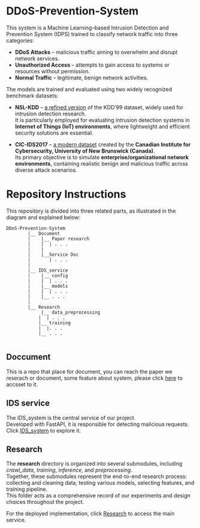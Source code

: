 # DDoS-Prevention-System
This system is a Machine Learning–based Intrusion Detection and Prevention System (IDPS) trained to classify network traffic into three categories:
- **DDoS Attacks** – malicious traffic aiming to overwhelm and disrupt network services.  
- **Unauthorized Access** – attempts to gain access to systems or resources without permission.  
- **Normal Traffic** – legitimate, benign network activities.  

The models are trained and evaluated using two widely recognized benchmark datasets:  
- **NSL-KDD** – [a refined version](https://www.unb.ca/cic/datasets/nsl.html) of the KDD’99 dataset, widely used for intrusion detection research.  
  It is particularly employed for evaluating intrusion detection systems in **Internet of Things (IoT) environments**, where lightweight and efficient security solutions are essential.  

- **CIC-IDS2017** – [a modern dataset](https://www.unb.ca/cic/datasets/ids-2017.html) created by the **Canadian Institute for Cybersecurity, University of New Brunswick (Canada)**.  
  Its primary objective is to simulate **enterprise/organizational network environments**, containing realistic benign and malicious traffic across diverse attack scenarios.

# Repository Instructions

This repository is divided into three related parts, as illustrated in the diagram and explained below:
```
DDoS-Prevention-System
        |__ Document
        |    |__ Paper research
        |    |  | . . . 
        |    |
        |    |__Service Doc
        |       | . . .
        |
        |__ IDS_service    
        |    |__ config
        |    |  | . . .
        |    |__ models
        |    |  | . . .
        |    |__ . . .
        |    
        |__ Research     
             |__ data_preprocessing
            |  | . . .
            |__ training
            |  |. . .
            |__ . . .
        
```
## Doccument
This is a repo that place for document, you can reach the paper we reserach or document, some feature about system, please click [here](Document) to accsset to it. 
## IDS service
The IDS_system is the central service of our project.  
Developed with FastAPI, it is responsible for detecting malicious requests.  
Click [IDS_system](IDS_service) to explore it.
## Research
The **research** directory is organized into several submodules, including *crawl_data*, *training*, *inference*, and *preprocessing*.  
Together, these submodules represent the end-to-end research process: collecting and cleaning data, testing various models, selecting features, and training pipeline.  
This folder acts as a comprehensive record of our experiments and design choices throughout the project.  

For the deployed implementation, click [Research](Research) to access the main service.
